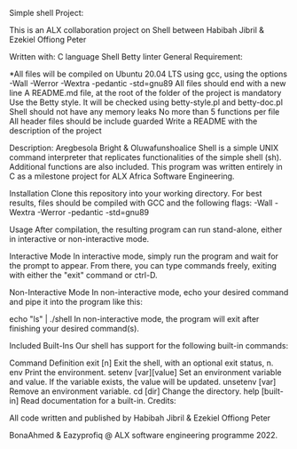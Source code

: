 Simple shell Project:

This is an ALX collaboration project on Shell between Habibah Jibril & Ezekiel Offiong Peter

Written with: C language Shell Betty linter General Requirement:

\*All files will be compiled on Ubuntu 20.04 LTS using gcc, using the options -Wall -Werror -Wextra -pedantic -std=gnu89 All files should end with a new line A README.md file, at the root of the folder of the project is mandatory Use the Betty style. It will be checked using betty-style.pl and betty-doc.pl Shell should not have any memory leaks No more than 5 functions per file All header files should be include guarded Write a README with the description of the project

Description: Aregbesola Bright & Oluwafunshoalice Shell is a simple UNIX command interpreter that replicates functionalities of the simple shell (sh). Additional functions are also included. This program was written entirely in C as a milestone project for ALX Africa Software Engineering.

Installation Clone this repository into your working directory. For best results, files should be compiled with GCC and the following flags: -Wall -Wextra -Werror -pedantic -std=gnu89

Usage After compilation, the resulting program can run stand-alone, either in interactive or non-interactive mode.

Interactive Mode In interactive mode, simply run the program and wait for the prompt to appear. From there, you can type commands freely, exiting with either the "exit" command or ctrl-D.

Non-Interactive Mode In non-interactive mode, echo your desired command and pipe it into the program like this:

echo "ls" | ./shell In non-interactive mode, the program will exit after finishing your desired command(s).

Included Built-Ins Our shell has support for the following built-in commands:

Command Definition exit [n] Exit the shell, with an optional exit status, n. env Print the environment. setenv [var][value] Set an environment variable and value. If the variable exists, the value will be updated. unsetenv [var] Remove an environment variable. cd [dir] Change the directory. help [built-in] Read documentation for a built-in. Credits:

All code written and published by Habibah Jibril & Ezekiel Offiong Peter

BonaAhmed & Eazyprofiq @ ALX software engineering programme 2022.
